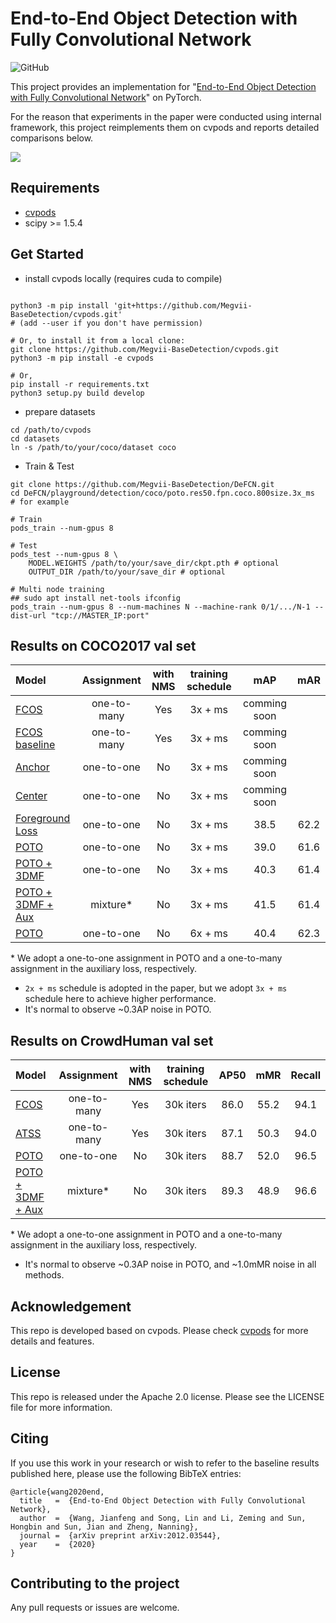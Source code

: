 # End-to-End Object Detection with Fully Convolutional Network

![GitHub](https://img.shields.io/github/license/Megvii-BaseDetection/DeFCN)

This project provides an implementation for "[End-to-End Object Detection with Fully Convolutional Network](https://arxiv.org/abs/2012.03544)" on PyTorch.

For the reason that experiments in the paper were conducted using internal framework, this project reimplements them on cvpods and reports detailed comparisons below.

![](./pipeline.png)

## Requirements
* [cvpods](https://github.com/Megvii-BaseDetection/cvpods)
* scipy >= 1.5.4

## Get Started

* install cvpods locally (requires cuda to compile)
```shell

python3 -m pip install 'git+https://github.com/Megvii-BaseDetection/cvpods.git'
# (add --user if you don't have permission)

# Or, to install it from a local clone:
git clone https://github.com/Megvii-BaseDetection/cvpods.git
python3 -m pip install -e cvpods

# Or,
pip install -r requirements.txt
python3 setup.py build develop
```

* prepare datasets
```shell
cd /path/to/cvpods
cd datasets
ln -s /path/to/your/coco/dataset coco
```

* Train & Test
```shell
git clone https://github.com/Megvii-BaseDetection/DeFCN.git
cd DeFCN/playground/detection/coco/poto.res50.fpn.coco.800size.3x_ms  # for example

# Train
pods_train --num-gpus 8

# Test
pods_test --num-gpus 8 \
    MODEL.WEIGHTS /path/to/your/save_dir/ckpt.pth # optional
    OUTPUT_DIR /path/to/your/save_dir # optional

# Multi node training
## sudo apt install net-tools ifconfig
pods_train --num-gpus 8 --num-machines N --machine-rank 0/1/.../N-1 --dist-url "tcp://MASTER_IP:port"

```

## Results on COCO2017 val set

| Model | Assignment | with NMS | training schedule | mAP | mAR |
|:------|:----------:|:--------:|:-----------------:|:---:|:---:|
| [FCOS](./playground/detection/coco/fcos.res50.fpn.coco.800size.3x_ms) | one-to-many | Yes | 3x + ms | comming soon |  |
| [FCOS baseline](./playground/detection/coco/fcos.res50.fpn.coco.800size.3x_ms.wo_ctrness) | one-to-many | Yes | 3x + ms | comming soon |  |
| [Anchor](./playground/detection/coco/anchor.res50.fpn.coco.800size.3x_ms) | one-to-one | No | 3x + ms | comming soon |  |
| [Center](./playground/detection/coco/center.res50.fpn.coco.800size.3x_ms) | one-to-one | No | 3x + ms | comming soon |  |
| [Foreground Loss](./playground/detection/coco/loss.res50.fpn.coco.800size.3x_ms) | one-to-one | No | 3x + ms | 38.5 | 62.2 |
| [POTO](./playground/detection/coco/poto.res50.fpn.coco.800size.3x_ms) | one-to-one | No | 3x + ms | 39.0 | 61.6 |
| [POTO + 3DMF](./playground/detection/coco/poto.res50.fpn.coco.800size.3x_ms.3dmf) | one-to-one | No | 3x + ms | 40.3 | 61.4 |
| [POTO + 3DMF + Aux](./playground/detection/coco/poto.res50.fpn.coco.800size.3x_ms.3dmf.aux) | mixture\* | No | 3x + ms | 41.5 | 61.4 |
| [POTO](./playground/detection/coco/poto.res50.fpn.coco.800size.6x_ms) | one-to-one | No | 6x + ms | 40.4 | 62.3 |

\* We adopt a one-to-one assignment in POTO and a one-to-many assignment in the auxiliary loss, respectively.

- `2x + ms` schedule is adopted in the paper, but we adopt `3x + ms` schedule here to achieve higher performance.
- It's normal to observe ~0.3AP noise in POTO.

## Results on CrowdHuman val set

| Model | Assignment | with NMS | training schedule | AP50 | mMR | Recall |
|:------|:----------:|:--------:|:-----------------:|:----:|:---:|:------:|
| [FCOS](./playground/detection/crowdhuman/fcos.res50.fpn.crowdhuman.800size.30k) | one-to-many | Yes | 30k iters | 86.0 | 55.2 | 94.1 |
| [ATSS](./playground/detection/crowdhuman/atss.res50.fpn.crowdhuman.800size.30k) | one-to-many | Yes | 30k iters | 87.1 | 50.3 | 94.0 |
| [POTO](./playground/detection/crowdhuman/poto.res50.fpn.crowdhuman.800size.30k) | one-to-one | No | 30k iters | 88.7 | 52.0 | 96.5 |
| [POTO + 3DMF + Aux](./playground/detection/crowdhuman/poto.res50.fpn.crowdhuman.800size.30k.3dmf.aux) | mixture\* | No | 30k iters | 89.3 | 48.9 | 96.6 |

\* We adopt a one-to-one assignment in POTO and a one-to-many assignment in the auxiliary loss, respectively.

- It's normal to observe ~0.3AP noise in POTO, and ~1.0mMR noise in all methods.

## Acknowledgement
This repo is developed based on cvpods. Please check [cvpods](https://github.com/Megvii-BaseDetection/cvpods) for more details and features.

## License
This repo is released under the Apache 2.0 license. Please see the LICENSE file for more information.

## Citing
If you use this work in your research or wish to refer to the baseline results published here, please use the following BibTeX entries:
```
@article{wang2020end,
  title   =  {End-to-End Object Detection with Fully Convolutional Network},
  author  =  {Wang, Jianfeng and Song, Lin and Li, Zeming and Sun, Hongbin and Sun, Jian and Zheng, Nanning},
  journal =  {arXiv preprint arXiv:2012.03544},
  year    =  {2020}
}
```

## Contributing to the project
Any pull requests or issues are welcome.
